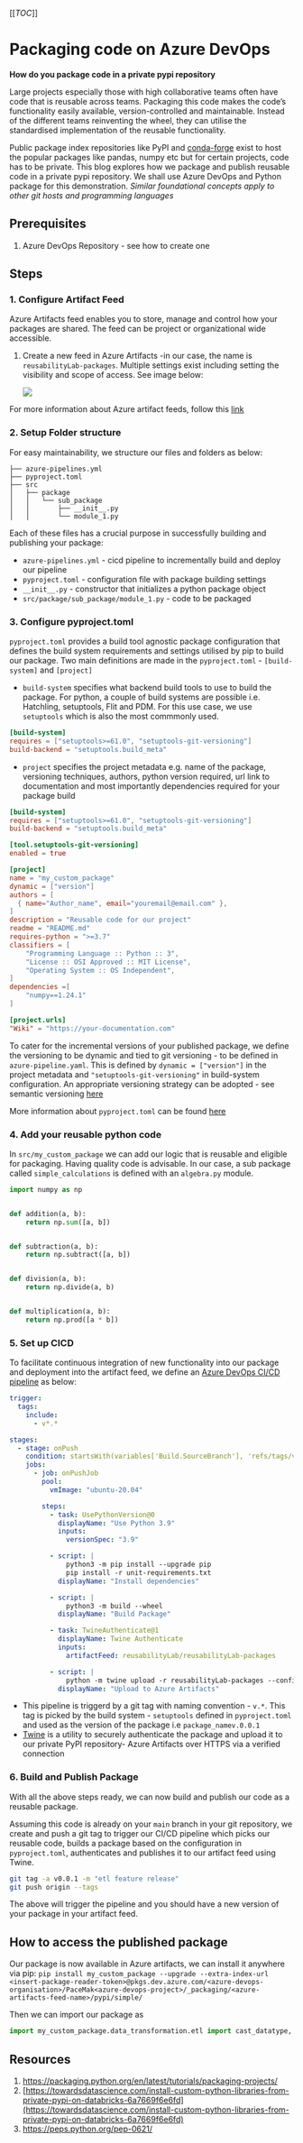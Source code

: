 [[_TOC_]]
# Packaging code on Azure DevOps

**How do you package code in a private pypi repository**

Large projects especially those with high collaborative teams often have code that is reusable across teams. Packaging this code makes the code’s functionality easily available, version-controlled and maintainable. Instead of the different teams reinventing the wheel, they can utilise the standardised implementation of the reusable functionality. 

Public package index repositories like PyPI and [conda-forge](https://conda-forge.org/) exist to host the popular packages like pandas, numpy etc but for certain projects, code has to be private. This blog explores how we package and publish reusable code in a private pypi repository.  We shall use Azure DevOps and Python package for this demonstration. *Similar foundational concepts apply to other git hosts and programming languages*

## Prerequisites

1. Azure DevOps Repository - see how to create one

## Steps
### 1. Configure Artifact Feed
Azure Artifacts feed enables you to store, manage and control how your packages are shared. The feed can be project or organizational wide accessible. 

1. Create a new feed in Azure Artifacts -in our case, the name is `reusabilityLab-packages`. Multiple settings exist including setting the visibility and scope of access.  See image below:

    ![](images/artifact-feed.png)

For more information about Azure artifact feeds, follow this [link](https://learn.microsoft.com/en-us/azure/devops/artifacts/concepts/feeds?view=azure-devops)


### 2. Setup Folder structure

For easy maintainability, we structure our files and folders as below:

```
├── azure-pipelines.yml
├── pyproject.toml
├── src
│   ├── package
│   │   └── sub_package
│   │       ├── __init__.py 
│   │       └── module_1.py
```

Each of these files has a crucial purpose in successfully building and publishing your package:

- `azure-pipelines.yml` - cicd pipeline to incrementally build and deploy our pipeline
- `pyproject.toml` - configuration file with package building settings
- `__init__.py` - constructor that initializes a python package object
- `src/package/sub_package/module_1.py` - code to be packaged

### 3. Configure pyproject.toml
`pyproject.toml` provides a build tool agnostic package configuration that defines the build system requirements and settings utilised by pip to build our package.
Two main definitions are made in the `pyproject.toml` - `[build-system]` and `[project]`

- `build-system` specifies what backend build tools to use to build the package. For python, a couple of build systems are possible i.e. Hatchling, setuptools, Flit and PDM. For this use case, we use `setuptools` which is also the most commmonly used.

```toml
[build-system]
requires = ["setuptools>=61.0", "setuptools-git-versioning"]
build-backend = "setuptools.build_meta"
```

- `project` specifies the project metadata e.g. name of the package, versioning techniques, authors, python version required, url link to documentation and most importantly dependencies required for your package build

```toml
[build-system]
requires = ["setuptools>=61.0", "setuptools-git-versioning"]
build-backend = "setuptools.build_meta"

[tool.setuptools-git-versioning]
enabled = true

[project]
name = "my_custom_package"
dynamic = ["version"]
authors = [
  { name="Author_name", email="youremail@email.com" },
]
description = "Reusable code for our project"
readme = "README.md"
requires-python = ">=3.7"
classifiers = [
    "Programming Language :: Python :: 3",
    "License :: OSI Approved :: MIT License",
    "Operating System :: OS Independent",
]
dependencies =[
    "numpy==1.24.1"
]

[project.urls]
"Wiki" = "https://your-documentation.com"
```
To cater for the incremental versions of your published package, we define the versioning to be dynamic and tied to git versioning - to be defined in `azure-pipeline.yaml`. This is defined by `dynamic = ["version"]` in the project metadata and `"setuptools-git-versioning"` in build-system configuration. An appropriate versioning strategy can be adopted - see semantic versioning [here](https://semver.org/)

More information about `pyproject.toml` can be found [here](https://pip.pypa.io/en/stable/reference/build-system/pyproject-toml/#)

### 4. Add your reusable python code
In `src/my_custom_package` we can add our logic that is reusable and eligible for packaging. Having quality code is advisable. In our case, a sub package called `simple_calculations` is defined with an `algebra.py` module. 

```python
import numpy as np


def addition(a, b):
    return np.sum([a, b])


def subtraction(a, b):
    return np.subtract([a, b])


def division(a, b):
    return np.divide(a, b)


def multiplication(a, b):
    return np.prod([a * b])

```

### 5. Set up CICD
To facilitate continuous integration of new functionality into our package and deployment into the artifact feed, we define an [Azure DevOps CI/CD pipeline](https://learn.microsoft.com/en-us/azure/devops/pipelines/get-started/what-is-azure-pipelines?view=azure-devops) as below:

```yaml
trigger:
  tags:
    include:
      - v*.*

stages:
  - stage: onPush
    condition: startsWith(variables['Build.SourceBranch'], 'refs/tags/v')
    jobs:
      - job: onPushJob
        pool:
          vmImage: "ubuntu-20.04"

        steps:
          - task: UsePythonVersion@0
            displayName: "Use Python 3.9"
            inputs:
              versionSpec: "3.9"

          - script: |
              python3 -m pip install --upgrade pip
              pip install -r unit-requirements.txt
            displayName: "Install dependencies"

          - script: |
              python3 -m build --wheel
            displayName: "Build Package"

          - task: TwineAuthenticate@1
            displayName: Twine Authenticate
            inputs:
              artifactFeed: reusabilityLab/reusabilityLab-packages

          - script: |
              python -m twine upload -r reusabilityLab-packages --config-file $(PYPIRC_PATH) dist/*.whl
            displayName: "Upload to Azure Artifacts"

```

- This pipeline is triggerd by a git tag with naming convention - `v.*`. This tag is picked by the build system - `setuptools` defined in `pyproject.toml` and used as the version of the package i.e `package_namev.0.0.1`
- [Twine](https://twine.readthedocs.io/en/latest/) is a utility to securely authenticate the package and upload it to our private PyPI repository- Azure Artifacts over HTTPS via a verified connection


### 6. Build and Publish Package
With all the above steps ready, we can now build and publish our code as a reusable package. 

Assuming this code is already on your `main` branch in your git repository, we create and push a git tag to trigger our CI/CD pipeline which picks our reusable code, builds a package based on the configuration in `pyproject.toml`, authenticates and publishes it to our artifact feed using Twine.

```bash
git tag -a v0.0.1 -m "etl feature release"
git push origin --tags
```

The above will trigger the pipeline and you should have a new version of your package in your artifact feed.

## How to access the published package
Our package is now available in Azure artifacts, we can install it anywhere via pip:
`pip install my_custom_package --upgrade --extra-index-url <insert-package-reader-token>@pkgs.dev.azure.com/<azure-devops-organisation>/PaceMak<azure-devops-project>/_packaging/<azure-artifacts-feed-name>/pypi/simple/`


Then we can import our package as 

```python
import my_custom_package.data_transformation.etl import cast_datatype, join_dataframes
```

## Resources

1. https://packaging.python.org/en/latest/tutorials/packaging-projects/
1. [https://towardsdatascience.com/install-custom-python-libraries-from-private-pypi-on-databricks-6a7669f6e6fd](https://towardsdatascience.com/install-custom-python-libraries-from-private-pypi-on-databricks-6a7669f6e6fd)
1. https://peps.python.org/pep-0621/